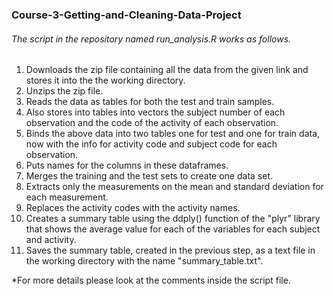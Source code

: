 ### Course-3-Getting-and-Cleaning-Data-Project

###### The script in the repository named run_analysis.R works as follows.

1. Downloads the zip file containing all the data from the given link and stores it into the the working directory.
2. Unzips the zip file.
3. Reads the data as tables for both the test and train samples.
4. Also stores into tables into vectors the subject number of each observation and the code of the activity of each observation.
5. Binds the above data into two tables one for test and one for train data, now with the info for activity code and subject code for each observation.
6. Puts names for the columns in these dataframes.
7. Merges the training and the test sets to create one data set.
8. Extracts only the measurements on the mean and standard deviation for each measurement.
9. Replaces the activity codes with the activity names.
10. Creates a summary table using the ddply() function of the "plyr" library that shows the average value for each of the variables for each subject and activity.
11. Saves the summary table, created in the previous step, as a text file in the working directory with the name "summary_table.txt".

*For more details please look at the comments inside the script file.